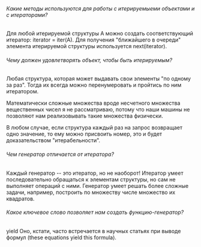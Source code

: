 ###### Какие методы используются для работы с итерируемыеми объектами и с итераторами?
Для любой итерируемой структуры A можно создать соответствующий итератор:
iterator = iter(A).
Для получения "ближайшего в очереди" элемента итерируемой структуры используется
next(iterator).

###### Чему должен удовлетворять объект, чтобы быть итерируемым?
Любая структура, которая может выдавать свои элементы "по одному за раз". Тогда
их всегда можно перенумеровать и пройтись по ним итератором.

Математически сложные
множества вроде несчетного множества вещественных чисел я не рассматриваю, потому
что наши машины не позволяют нам реализовывать такие множества физически.

В любом случае, если структура каждый раз на запрос возвращает одно значение,
то ему можно присвоить номер, это и будет доказательством "итерабельности".

###### Чем генератор отличается от итератора?
Каждый генератор -- это итератор, но не наоборот! Итератор умеет последовательно
обращаться к элементам структуры, но сам не выполняет операций с ними. Генератор
умеет решать более сложные задачи, например, построить по множеству числе множество
их квадратов.

###### Какое ключевое слово позволяет нам создать функцию-генератор?
yield
Оно, кстати, часто встречается в научных статьях при выводе формул (these equations
yield this formula).
